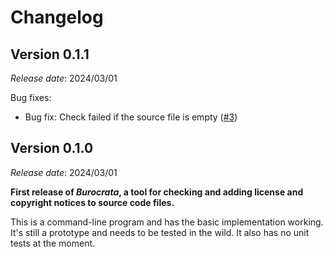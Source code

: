 # Changelog

## Version 0.1.1

*Release date*: 2024/03/01

Bug fixes:

* Bug fix: Check failed if the source file is empty ([#3](https://github.com/fatiando/burocrata/pull/3))

## Version 0.1.0

*Release date*: 2024/03/01

**First release of *Burocrata*, a tool for checking and adding license and
copyright notices to source code files.**

This is a command-line program and has the basic implementation working. It's
still a prototype and needs to be tested in the wild. It also has no unit tests
at the moment.
